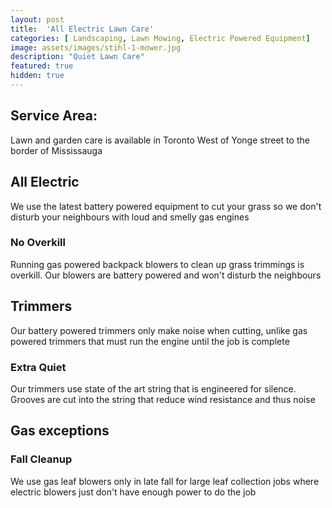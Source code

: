 ```yaml
---
layout: post
title:  'All Electric Lawn Care'
categories: [ Landscaping, Lawn Mowing, Electric Powered Equipment]
image: assets/images/stihl-1-mower.jpg
description: "Quiet Lawn Care"
featured: true
hidden: true
---
```


## Service Area:
Lawn and garden care is available in Toronto West of Yonge street to the border of Mississauga

## All Electric
We use the latest battery powered equipment to cut your grass so we don't disturb your neighbours with loud and smelly gas engines

### No Overkill
Running gas powered backpack blowers to clean up grass trimmings is overkill. Our blowers are battery powered and won't disturb the neighbours

## Trimmers
Our battery powered trimmers only make noise when cutting, unlike gas powered trimmers that must run the engine until the job is complete

### Extra Quiet
Our trimmers use state of the art string that is engineered for silence. Grooves are cut into the string that reduce wind resistance and thus noise

## Gas exceptions

### Fall Cleanup
We use gas leaf blowers only in late fall for large leaf collection jobs where electric blowers just don't have enough power to do the job
